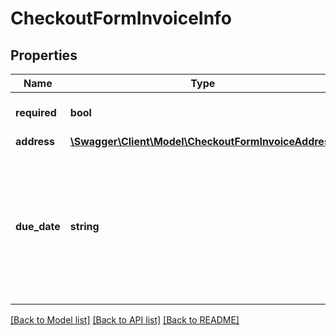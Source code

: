 # CheckoutFormInvoiceInfo

## Properties
Name | Type | Description | Notes
------------ | ------------- | ------------- | -------------
**required** | **bool** | Is invoice required by buyer? | 
**address** | [**\Swagger\Client\Model\CheckoutFormInvoiceAddress**](CheckoutFormInvoiceAddress.md) |  | [optional] 
**due_date** | **string** | Due date to put on an invoice for Extended Payment Terms purchases. For other payment methods this field will be null. | [optional] 

[[Back to Model list]](../../README.md#documentation-for-models) [[Back to API list]](../../README.md#documentation-for-api-endpoints) [[Back to README]](../../README.md)

